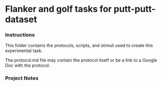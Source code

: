 # Flanker and golf tasks for putt-putt-dataset

### Instructions
This folder contains the protocols, scripts, and stimuli used to create this experimental task. 

The protocol.md file may contain the protocol itself or be a link to a Google Doc with the protocol.


### Project Notes
